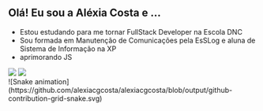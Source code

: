 ## Olá! Eu sou a Aléxia Costa e ...

- Estou estudando para me tornar FullStack Developer na Escola DNC
- Sou formada em Manutenção de Comunicações pela EsSLog e aluna de Sistema de Informação na XP
- aprimorando JS

<div>
  <img height="180rem" src="https://github-readme-stats.vercel.app/api?username=alexiacgcosta&show_icons=true&theme=dark&include_all_commits-true&count_privative-true"/>
  <img height="180rem" src="https://github-readme-stats.vercel.app/api/top-langs/?username=alexiacgcosta&layout=compact&langs_count=16&theme=dark"/>
</div>  
 ![Snake animation](https://github.com/alexiacgcosta/alexiacgcosta/blob/output/github-contribution-grid-snake.svg)

